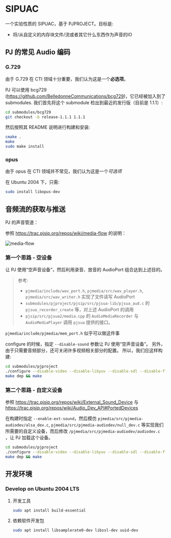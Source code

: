 # SIPUAC

一个实验性质的 SIPUAC，基于 PJPROJECT。目标是:

- 将/从自定义的内存块文件/流或者其它什么东西作为声音的IO

## PJ 的常见 Audio 编码

### G.729

由于 G.729 在 CTI 领域十分重要，我们认为这是一个**必选项**。

PJ 可以使用 bcg729 (<https://github.com/BelledonneCommunications/bcg729>)，它已经被加入到了 submodules.
我们首先将这个 submodule 检出到最近的发行版（目前是 1.1.1）:

```bash
cd submodules/bcg729
git checkout -b release-1.1.1 1.1.1
```

然后按照其 README 说明进行构建和安装:

```bash
cmake .
make
sudo make install
```

### opus

由于 opus 在 CTI 领域并不常见，我们认为这是一个*可选项*

在 Ubuntu 2004 下，只需:

```bash
sudo install libopus-dev
```

## 音频流的获取与推送

PJ 的声音管道：

参照 <https://trac.pjsip.org/repos/wiki/media-flow> 的说明：

![media-flow](http://www.pjsip.org/images/media-flow.jpg)

### 第一个思路 - 空设备

让 PJ 使用“空声音设备”，然后利用录音、放音的 AudioPort 组合达到上述目的。

> 参考:
>
> - `pjmedia/include/wav_port.h`, `pjmedia/src/wav_player.h`, `pjmedia/src/wav_writer.h` 实现了文件读写 AudioPort
> - `submodules/pjproject/pjsip/src/pjsua-lib/pjsua_aud.c` 的 `pjsua_recorder_create` 等，对上述 AudioPort 的调用
> - `pjsip/src/pjsua2/media.cpp` 的 `AudioMediaRecorder` 与 `AudioMediaPlayer` 调用 `pjsua` 提供的接口。

`pjmedia/include/pjmedia/mem_port.h` 似乎可以做这件事

configure 的时候，指定 `--disable-sound` 参数让 PJ 使用“空声音设备”。
另外，由于只需要音频部分，还可关闭许多视频相关部分的配置。
所以，我们应这样构建:

```bash
cd submodules/pjproject
./configure --disable-video --disable-libyuv --disable-sdl --disable-ffmpeg --disable-v4l2 --disable-openh264 --disable-vpx --disable-libwebrtc --disable-sound
make dep && make
```

### 第二个思路 - 自定义设备

参照 <https://trac.pjsip.org/repos/wiki/External_Sound_Device> 与 <https://trac.pjsip.org/repos/wiki/Audio_Dev_API#PortedDevices>

在构建时指定 `--enable-ext-sound`，然后模仿 `pjmedia/src/pjmedia-audiodev/alsa_dev.c`, `pjmedia/src/pjmedia-audiodev/null_dev.c` 等实现我们所需要的自定义设备，而后修改 `/pjmedia/src/pjmedia-audiodev/audiodev.c` ，让 PJ 加载这个设备。

```bash
cd submodules/pjproject
./configure --disable-video --disable-libyuv --disable-sdl --disable-ffmpeg --disable-v4l2 --disable-openh264 --disable-vpx --disable-ipp --disable-libwebrtc --enable-ext-sound
make dep && make
```

## 开发环境

### Develop on Ubuntu 2004 LTS

1. 开发工具

   ```bash
   sudo apt install build-essential
   ```

1. 依赖软件开发包

   ```bash
   sudo apt install libsamplerate0-dev libssl-dev uuid-dev
   ```
